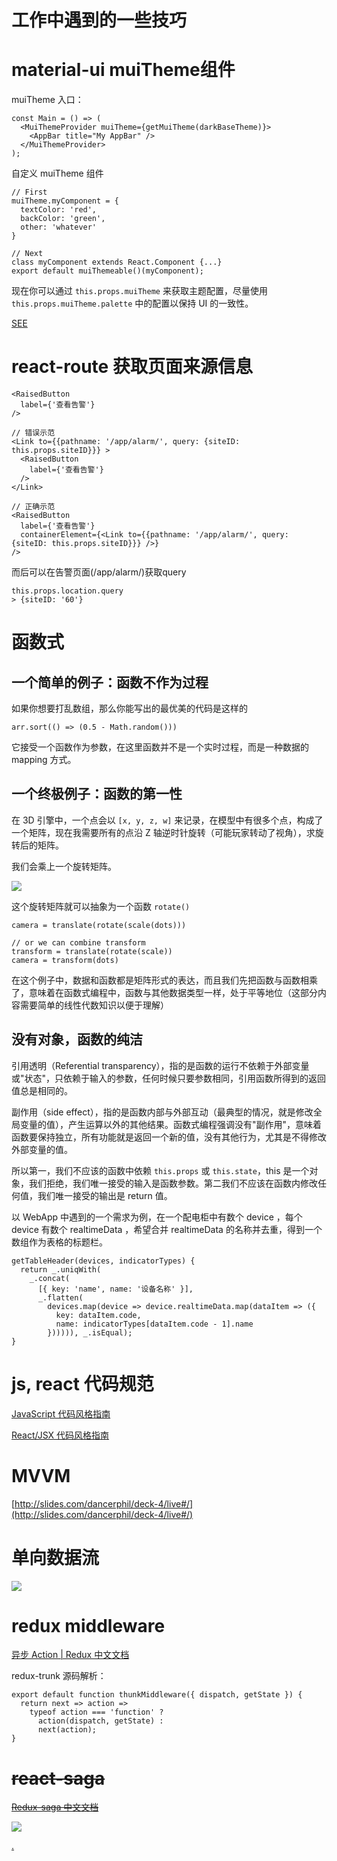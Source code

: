 # 工作中遇到的一些技巧

# material-ui muiTheme组件

muiTheme 入口：

```
const Main = () => (
  <MuiThemeProvider muiTheme={getMuiTheme(darkBaseTheme)}>
    <AppBar title="My AppBar" />
  </MuiThemeProvider>
);
```

自定义 muiTheme 组件

```
// First
muiTheme.myComponent = {
  textColor: 'red',
  backColor: 'green',
  other: 'whatever'
}

// Next
class myComponent extends React.Component {...}
export default muiThemeable()(myComponent);
```

现在你可以通过 `this.props.muiTheme` 来获取主题配置，尽量使用 `this.props.muiTheme.palette` 中的配置以保持 UI 的一致性。

[SEE](http://www.material-ui.com/#/customization/themes)

# react-route 获取页面来源信息

```
<RaisedButton
  label={'查看告警'}
/>

// 错误示范
<Link to={{pathname: '/app/alarm/', query: {siteID: this.props.siteID}}} >
  <RaisedButton
    label={'查看告警'}
  />
</Link>

// 正确示范
<RaisedButton
  label={'查看告警'}
  containerElement={<Link to={{pathname: '/app/alarm/', query: {siteID: this.props.siteID}}} />}
/>
```

而后可以在告警页面(/app/alarm/)获取query

```
this.props.location.query
> {siteID: '60'}
```

# 函数式

## 一个简单的例子：函数不作为过程

如果你想要打乱数组，那么你能写出的最优美的代码是这样的

```
arr.sort(() => (0.5 - Math.random()))
```

它接受一个函数作为参数，在这里函数并不是一个实时过程，而是一种数据的 mapping 方式。

## 一个终极例子：函数的第一性

在 3D 引擎中，一个点会以 `[x, y, z, w]` 来记录，在模型中有很多个点，构成了一个矩阵，现在我需要所有的点沿 Z 轴逆时针旋转（可能玩家转动了视角），求旋转后的矩阵。

我们会乘上一个旋转矩阵。

![](http://img.blog.csdn.net/20130814210510937)

这个旋转矩阵就可以抽象为一个函数 `rotate()`

```
camera = translate(rotate(scale(dots)))

// or we can combine transform
transform = translate(rotate(scale))
camera = transform(dots)
```

在这个例子中，数据和函数都是矩阵形式的表达，而且我们先把函数与函数相乘了，意味着在函数式编程中，函数与其他数据类型一样，处于平等地位（这部分内容需要简单的线性代数知识以便于理解）

## 没有对象，函数的纯洁

引用透明（Referential transparency），指的是函数的运行不依赖于外部变量或"状态"，只依赖于输入的参数，任何时候只要参数相同，引用函数所得到的返回值总是相同的。

副作用（side effect），指的是函数内部与外部互动（最典型的情况，就是修改全局变量的值），产生运算以外的其他结果。函数式编程强调没有"副作用"，意味着函数要保持独立，所有功能就是返回一个新的值，没有其他行为，尤其是不得修改外部变量的值。

所以第一，我们不应该的函数中依赖 `this.props` 或 `this.state`，this 是一个对象，我们拒绝，我们唯一接受的输入是函数参数。第二我们不应该在函数内修改任何值，我们唯一接受的输出是 return 值。

以 WebApp 中遇到的一个需求为例，在一个配电柜中有数个 device ，每个 device 有数个 realtimeData ，希望合并 realtimeData 的名称并去重，得到一个数组作为表格的标题栏。

```
getTableHeader(devices, indicatorTypes) {
  return _.uniqWith(
    _.concat(
      [{ key: 'name', name: '设备名称' }],
      _.flatten(
        devices.map(device => device.realtimeData.map(dataItem => ({
          key: dataItem.code,
          name: indicatorTypes[dataItem.code - 1].name
        }))))), _.isEqual);
}
```

# js, react 代码规范

[JavaScript 代码风格指南](https://github.com/dancerphil/trick/blob/master/README.md)

[React/JSX 代码风格指南](https://github.com/dancerphil/trick/blob/master/React.md)

# MVVM

[http://slides.com/dancerphil/deck-4/live#/](http://slides.com/dancerphil/deck-4/live#/)

# 单向数据流

![](https://raw.githubusercontent.com/dancerphil/dancerphil.github.com/master/img/redux-react.jpg)

# redux middleware

[异步 Action | Redux 中文文档](http://cn.redux.js.org/docs/advanced/AsyncActions.html)

redux-trunk 源码解析：

```
export default function thunkMiddleware({ dispatch, getState }) {
  return next => action =>
    typeof action === 'function' ?
      action(dispatch, getState) :
      next(action);
}
```

# ~~react-saga~~

~~[Redux-saga 中文文档](http://leonshi.com/redux-saga-in-chinese/)~~

![](https://raw.githubusercontent.com/dancerphil/dancerphil.github.com/master/cat.gif)

[.](https://www.zhihu.com/question/22689579/answer/22318058)
